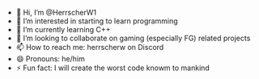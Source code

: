- 👋 Hi, I’m @HerrscherW1
- 👀 I’m interested in starting to learn programming
- 🌱 I’m currently learning C++
- 💞️ I’m looking to collaborate on gaming (especially FG) related projects
- 📫 How to reach me: herrscherw on Discord
- 😄 Pronouns: he/him
- ⚡ Fun fact: I will create the worst code knowm to mankind
